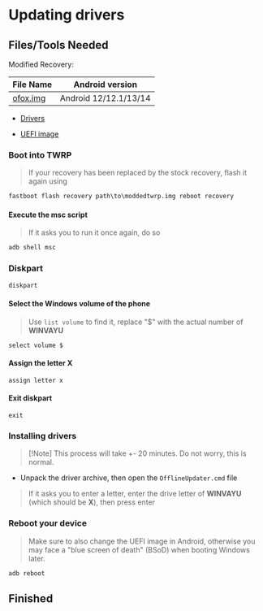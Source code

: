 # Updating drivers

## Files/Tools Needed

Modified Recovery:

| File Name                                       | Android version |
|-------------------------------------------------|-----------------|
| [ofox.img](https://github.com/ivanvorvanin/Port-Windows-XiaoMI-9/releases/download/recovery/ofox.img) | Android 12/12.1/13/14 |

- [Drivers](https://github.com/woa-vayu/POCOX3Pro-Releases/releases/latest)

- [UEFI image](https://github.com/woa-vayu/POCOX3Pro-Releases/releases/latest)

### Boot into TWRP
>
> If your recovery has been replaced by the stock recovery, flash it again using

```cmd
fastboot flash recovery path\to\moddedtwrp.img reboot recovery
```

#### Execute the msc script
>
> If it asks you to run it once again, do so

```cmd
adb shell msc
```

### Diskpart

```cmd
diskpart
```

#### Select the Windows volume of the phone
>
> Use `list volume` to find it, replace "$" with the actual number of **WINVAYU**

```diskpart
select volume $
```

#### Assign the letter X

```diskpart
assign letter x
```

#### Exit diskpart

```diskpart
exit
```

### Installing drivers
>
> [!Note]
> This process will take +- 20 minutes. Do not worry, this is normal.

- Unpack the driver archive, then open the `OfflineUpdater.cmd` file

> If it asks you to enter a letter, enter the drive letter of **WINVAYU** (which should be **X**), then press enter

### Reboot your device
>
> Make sure to also change the UEFI image in Android, otherwise you may face a "blue screen of death" (BSoD) when booting Windows later.

```cmd
adb reboot
```

## Finished
